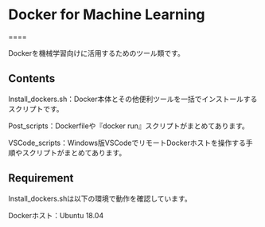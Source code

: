# Docker for Machine Learning
====

Dockerを機械学習向けに活用するためのツール類です。

## Contents

Install_dockers.sh：Docker本体とその他便利ツールを一括でインストールするスクリプトです。

Post_scripts：Dockerfileや『docker run』スクリプトがまとめてあります。

VSCode_scripts：Windows版VSCodeでリモートDockerホストを操作する手順やスクリプトがまとめてあります。

## Requirement

Install_dockers.shは以下の環境で動作を確認しています。

Dockerホスト：Ubuntu 18.04
